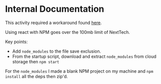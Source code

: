 # Internal Documentation

This activity required a workaround found [here](https://docs.next.tech/creator/how-tos/environment-set-up/create-a-content-with-files-over-100mb).

Using react with NPM goes over the 100mb limit of NextTech.

Key points:

- Add `node_modules` to the file save exclusion.
- From the startup script, download and extract `node_modules` from cloud storage then `npm start`

For the `node_modules` I made a blank NPM project on my machine and `npm install` all the deps then zip'd.